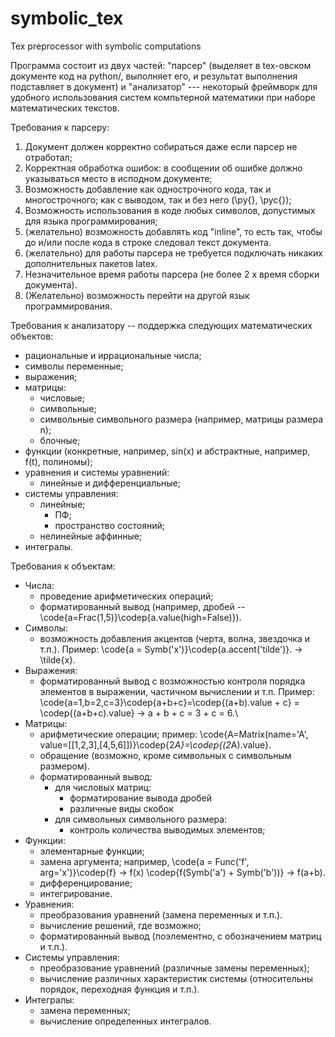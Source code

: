 # symbolic_tex
Tex preprocessor with symbolic computations

Программа состоит из двух частей:
"парсер" (выделяет в tex-овском документе код на python/<you name it>, выполняет его, и результат выполнения подставляет в документ) и "анализатор" --- некоторый фреймворк для удобного использования систем компьтерной математики при наборе математических текстов.

Требования к парсеру:
1. Документ должен корректно собираться даже если парсер не отработал;
1. Корректная обработка ошибок: в сообщении об ошибке должно указываться место в исподном документе;
1. Возможность добавление как однострочного кода, так и многострочного; как с выводом, так и без него (\py{}, \pyc{});
1. Возможность использования в коде любых символов, допустимых для языка программирования;
1. (желательно) возможность добавлять код "inline", то есть так, чтобы до и/или после кода в строке следовал текст документа.
1. (желательно) для работы парсера не требуется подключать никаких дополнительных пакетов latex.
1. Незначительное время работы парсера (не более 2 x время сборки документа).
1. (Желательно) возможность перейти на другой язык программирования.

Требования к анализатору -- поддержка следующих математических объектов:
* рациональные и иррациональные числа;
* символы переменные;
* выражения;
* матрицы:
  + числовые;
  + символьные;
  + символьные символьного размера (например, матрицы размера n);
  + блочные;
* функции (конкретные, например, sin(x) и абстрактные, например, f(t), полиномы);
* уравнения и системы уравнений:
  + линейные и дифференциальные;
* системы управления:
  + линейные;
     * ПФ;
     * пространство состояний;
  + нелинейные аффинные;
* интегралы.

Требования к объектам:
* Числа:
    * проведение арифметических операций;
    * форматированный вывод (например, дробей -- \\code{a=Frac(1,5)}\\codep{a.value(high=False)}).
* Символы:
    * возможность добавления акцентов (черта, волна, звездочка и т.п.). Пример: \\code{a = Symb('x')}\\codep{a.accent('tilde')}. -> \\tilde{x}.
* Выражения:
    * форматированный вывод с возможностью контроля порядка элементов в выражении, частичном вычислении и т.п. Пример:
      \\code{a=1,b=2,c=3}\codep{a+b+c}=\\codep{(a+b).value + c} = \\codep{(a+b+c).value} -> a + b + c = 3 + c = 6.\
* Матрицы:
    * арифметические операции; пример: \\code{A=Matrix(name='A', value=[[1,2,3],[4,5,6]])}\\codep{2*A}=\\codep{(2*A).value}.
    * обращение (возможно, кроме символьных с символьным размером).
    * форматированный вывод:
        + для числовых матриц:
            * форматирование вывода дробей
            * различные виды скобок
        + для символьных символьного размера:
            * контроль количества выводимых элементов;
* Функции:
    * элементарные функции;
    * замена аргумента; например, \code{a = Func('f', arg='x')}\codep{f} -> f(x)  \codep{f(Symb('a') + Symb('b'))} -> f(a+b).
    * дифференцирование;
    * интегрирование.
* Уравнения:
    * преобразования уравнений (замена переменных и т.п.).
    * вычисление решений, где возможно;
    * форматированный вывод (поэлементно, с обозначением матриц и т.п.).
* Системы управления:
    * преобразование уравнений (различные замены переменных);
    * вычисление различных характеристик системы (относительны порядок, переходная функция и т.п.).
* Интегралы:
    * замена переменных;
    * вычисление определенных интегралов.
